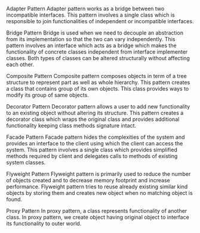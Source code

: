 Adapter Pattern
    Adapter pattern works as a bridge between two incompatible interfaces. 
    This pattern involves a single class which is responsible to join functionalities of independent or incompatible interfaces.

Bridge Pattern
    Bridge is used when we need to decouple an abstraction from its implementation so that the two can vary independently.
    This pattern involves an interface which acts as a bridge which makes the functionality of concrete classes independent from interface implementer classes.
    Both types of classes can be altered structurally without affecting each other.

Composite Pattern
    Composite pattern composes objects in term of a tree structure to represent part as well as whole hierarchy.
    This pattern creates a class that contains group of its own objects. This class provides ways to modify its group of same objects.

Decorator Pattern
    Decorator pattern allows a user to add new functionality to an existing object without altering its structure.
    This pattern creates a decorator class which wraps the original class and provides additional functionality keeping class methods signature intact.

Facade Pattern
    Facade pattern hides the complexities of the system and provides an interface to the client using which the client can access the system. 
    This pattern involves a single class which provides simplified methods required by client and delegates calls to methods of existing system classes.

Flyweight Pattern
    Flyweight pattern is primarily used to reduce the number of objects created and to decrease memory footprint and increase performance. 
    Flyweight pattern tries to reuse already existing similar kind objects by storing them and creates new object when no matching object is found.

Proxy Pattern
    In proxy pattern, a class represents functionality of another class. 
    In proxy pattern, we create object having original object to interface its functionality to outer world.

